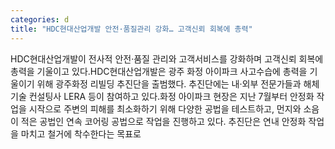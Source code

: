 ```yaml
---
categories: d
title: "HDC현대산업개발 안전·품질관리 강화… 고객신뢰 회복에 총력"
---
```

HDC현대산업개발이 전사적 안전·품질 관리와 고객서비스를 강화하며 고객신뢰 회복에 총력을 기울이고 있다.HDC현대산업개발은 광주 화정 아이파크 사고수습에 총력을 기울이기 위해 광주화정 리빌딩 추진단을 출범했다. 추진단에는 내·외부 전문가들과 해체기술 컨설팅사 LERA 등이 참여하고 있다.화정 아이파크 현장은 지난 7월부터 안정화 작업을 시작으로 주변의 피해를 최소화하기 위해 다양한 공법을 테스트하고, 먼지와 소음이 적은 공법인 연속 코어링 공법으로 작업을 진행하고 있다. 추진단은 연내 안정화 작업을 마치고 철거에 착수한다는 목표로